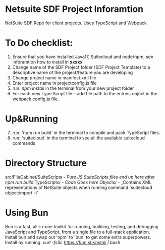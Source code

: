 # Netsuite SDF Project Inforamtion 

NetSuite SDF Repo for client projects.
Uses TypeScript and Webpack 

# To Do checklist:
1. Ensure that you have installed Java17, Suitecloud and node/npm, see inforamtion how to install in **xxxxx**
2. Change name of the SDF Project folder (SDF Project Template) to a descriptive name of the project/feature you are developing 
3. Change project name in manifest.xml file 
4. Enter project name in projectconfig.js file 
5. run: _npm install_ in the terminal from your new project folder
6. For each new Type Script file – add file path to the entries object in the webpack.config.js file. 

# Up&Running
7. run: 'npm run build' in the terminal to compile and pack TypeScript files.
8. run: 'suitecloud' in the terminal to see all the available suitecloud commands


# Directory Structure
src/FileCabinet/SuiteScripts - _Pure JS SuiteScripts files end up here after npm run build_
TypeScripts/ - _Code Goes here_
Objects/ - _Contains XML representations of NetSuite objects when running command 'suitecloud object:import -i'

# Using Bun
Bun is a fast, all-in-one toolkit for running, building, testing, and debugging JavaScript and TypeScript, from a single file to a full-stack application. Install bun and swap out 'npm' to 'bun' to get some extra superpowers.
Install by running: _curl -fsSL https://bun.sh/install | bash_
